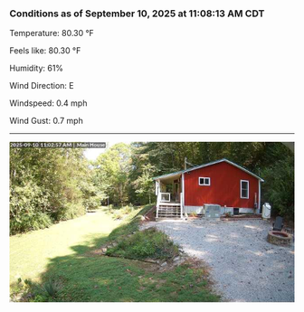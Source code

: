### Conditions as of September 10, 2025 at 11:08:13 AM CDT 

Temperature: 80.30 &deg;F

Feels like: 80.30 &deg;F

Humidity: 61%

Wind Direction: E

Windspeed: 0.4 mph

Wind Gust: 0.7 mph

---

<img src="./images/latest.jpeg"/>

